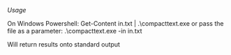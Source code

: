*Usage*

On Windows Powershell:  Get-Content in.txt | .\compacttext.exe
or pass the file as a parameter:  .\compacttext.exe -in in.txt


Will return results onto standard output